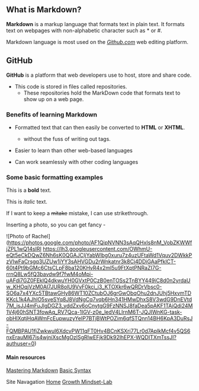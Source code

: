 ## What is Markdown?

**Markdown** is a markup language that formats text in plain text. It formats text on webpages with non-alphabetic character such as * or #. 

Markdown language is most used on the [*Github.com*](https://github.com/) web editing platform. 

## GitHub

**GitHub** is a platform that web developers use to host, store and share code. 
  - This code is stored in files called repositories. 
      - These repositories hold the MarkDown code that formats text to show up on a web page. 
      
      
### Benefits of learning Markdown

- Formatted text that can then easily be converted to **HTML** or **XHTML**. 
  - without the fuss of writing out <html> tags.
  
- Easier to learn than other web-based languages

- Can work seamlessly with other coding languages

### Some basic formatting examples 

This is a **bold** text.

This is *italic* text.

If I want to keep a ~~mitake~~ mistake, I can use strikethrough. 

Inserting a photo, so you can get fancy - 

![Photo of Rachel](https://photos.google.com/photo/AF1QipNVNN3sAqQHxIs8nM_VobZKWWfjZPL1wQ14sIRI
https://lh3.googleusercontent.com/OWhmU-eQt5eCkDQwZ6Nh6sK0QGAJCIjYabWlbg0xuru7z4uzUFtaWd1Vquv2DWkkPzVIwFaCrsgq3UZUw1iYY3sAHVGDu2rWnkatnr3k8Ci4DDiGAaPfklCT-60t4Pt9bGMc6CtsCLpF8ba120KHvR4x2mI5u9FtXptPNRaZI7G-rrnQ8Lw5fQ3bavdw9f7fwM4oMpi-uAFdi7GZ0FEklQ4dkwuYH0GVxtP0CzB0enTOSs2TnBYY449iC8d0n2yrdaUw_KHOqjVzM0AI7JUR8olU9VvF0kci_i3_KTOXkr6wQRDrVbsc0-SO6a7x4YXc5TBtawGHy86WT10ZCtubOJ6grGwObqOhu2dnJUhj5HxvmTDKKcL1k4AJhlO5sveSYq8J8VdNgCq7vqb6Hn341HMwDhxS8V3wdG9DnEVtd7M_isJJ4mFuJlgDGZ3_yddZxv6oCnytgG9FzNNSJ8faDea5pAKF1TAiQdi24M1V4j60hSNT3fowAq_RV7Qca-1IGV-z0e_ledV4LIrnM6T-JQJIWnKG-task-obHlXqtjHqAWmFcEupwuzyYeIP7BTjBWtPOZim6qfSTQnn14BH6KpA3DuRsJ-FQMBPAU1fjZwkwuI6XdcvPW11qFT0Hv4BCnKSXri77Lr0d7AplkMcf4v5QS6nxErauMl67is4wjniXscMgOzlSgRIwEFjk9Dk92lhEPX-WQDITXmTssJI?authuser=0)

#### Main resources
[Mastering Markdown](https://guides.github.com/features/mastering-markdown/#GitHub-flavored-markdown)
[Basic Syntax](https://docs.github.com/en/github/writing-on-github/basic-writing-and-formatting-syntax#lists)


Site Navagation
[Home](README.md)
[Growth Mindset-Lab](markdown-examples.md)
